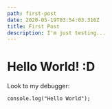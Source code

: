 ```yaml
---
path: first-post
date: 2020-05-19T03:54:03.316Z
title: First Post
description: I'm just testing...
---
```

# Hello World! :D

Look to my debugger:

```
console.log("Hello World");
```
